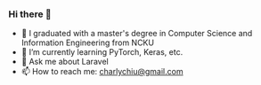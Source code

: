 ### Hi there 👋

- 🔭 I graduated with a master's degree in Computer Science and Information Engineering from NCKU
- 🌱 I’m currently learning PyTorch, Keras, etc.
- 💬 Ask me about Laravel
- 📫 How to reach me: charlychiu@gmail.com

<!--
**charlychiu/charlychiu** is a ✨ _special_ ✨ repository because its `README.md` (this file) appears on your GitHub profile.

Here are some ideas to get you started:

- 🔭 I’m currently working on ...
- 🌱 I’m currently learning ...
- 👯 I’m looking to collaborate on ...
- 🤔 I’m looking for help with ...
- 💬 Ask me about ...
- 📫 How to reach me: ...
- 😄 Pronouns: ...
- ⚡ Fun fact: ...
-->
